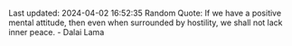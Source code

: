 Last updated: 2024-04-02 16:52:35
Random Quote: If we have a positive mental attitude, then even when surrounded by hostility, we shall not lack inner peace. - Dalai Lama